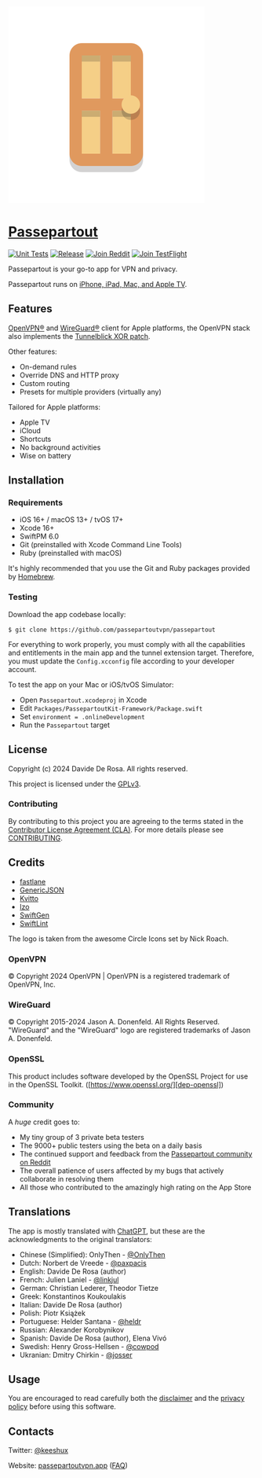 ![Passepartout logo](Passepartout/App/Assets.xcassets/Logo.imageset/Logo@2x.png)

# [Passepartout][about-website]

[![Unit Tests](https://github.com/passepartoutvpn/passepartout/actions/workflows/test.yml/badge.svg?branch=)](https://github.com/passepartoutvpn/passepartout/actions/workflows/test.yml)
[![Release](https://github.com/passepartoutvpn/passepartout/actions/workflows/release.yml/badge.svg?branch=)](https://github.com/passepartoutvpn/passepartout/actions/workflows/release.yml)
[![Join Reddit](https://img.shields.io/badge/discuss-Reddit-orange.svg)][about-reddit]
[![Join TestFlight](https://img.shields.io/badge/beta-Testflight-blue.svg)][about-testflight]

Passepartout is your go-to app for VPN and privacy.

Passepartout runs on [iPhone, iPad, Mac, and Apple TV][web-appstore].

## Features

[OpenVPN®][openvpn] and [WireGuard®][wireguard] client for Apple platforms, the OpenVPN stack also implements the [Tunnelblick XOR patch][openvpn-xor-patch].

Other features:

- On-demand rules
- Override DNS and HTTP proxy
- Custom routing
- Presets for multiple providers (virtually any)

Tailored for Apple platforms:

- Apple TV
- iCloud
- Shortcuts
- No background activities
- Wise on battery

## Installation

### Requirements

- iOS 16+ / macOS 13+ / tvOS 17+
- Xcode 16+
- SwiftPM 6.0
- Git (preinstalled with Xcode Command Line Tools)
- Ruby (preinstalled with macOS)

It's highly recommended that you use the Git and Ruby packages provided by [Homebrew][dep-brew].

### Testing

Download the app codebase locally:

    $ git clone https://github.com/passepartoutvpn/passepartout

For everything to work properly, you must comply with all the capabilities and entitlements in the main app and the tunnel extension target. Therefore, you must update the `Config.xcconfig` file according to your developer account.

To test the app on your Mac or iOS/tvOS Simulator:

- Open `Passepartout.xcodeproj` in Xcode
- Edit `Packages/PassepartoutKit-Framework/Package.swift`
- Set `environment = .onlineDevelopment`
- Run the `Passepartout` target

## License

Copyright (c) 2024 Davide De Rosa. All rights reserved.

This project is licensed under the [GPLv3][license-content].

### Contributing

By contributing to this project you are agreeing to the terms stated in the [Contributor License Agreement (CLA)][contrib-cla]. For more details please see [CONTRIBUTING][contrib-readme].

## Credits

- [fastlane][credits-fastlane]
- [GenericJSON][credits-genericjson]
- [Kvitto][credits-kvitto]
- [lzo][credits-lzo]
- [SwiftGen][credits-swiftgen]
- [SwiftLint][credits-swiftlint]

The logo is taken from the awesome Circle Icons set by Nick Roach.

### OpenVPN

© Copyright 2024 OpenVPN | OpenVPN is a registered trademark of OpenVPN, Inc.

### WireGuard

© Copyright 2015-2024 Jason A. Donenfeld. All Rights Reserved. "WireGuard" and the "WireGuard" logo are registered trademarks of Jason A. Donenfeld.

### OpenSSL

This product includes software developed by the OpenSSL Project for use in the OpenSSL Toolkit. ([https://www.openssl.org/][dep-openssl])

### Community

A _huge_ credit goes to:

- My tiny group of 3 private beta testers
- The 9000+ public testers using the beta on a daily basis
- The continued support and feedback from the [Passepartout community on Reddit][about-reddit]
- The overall patience of users affected by my bugs that actively collaborate in resolving them
- All those who contributed to the amazingly high rating on the App Store

## Translations

The app is mostly translated with [ChatGPT][credits-chatgpt], but these are the acknowledgments to the original translators:

- Chinese (Simplified): OnlyThen - [@OnlyThen](https://github.com/OnlyThen)
- Dutch: Norbert de Vreede - [@paxpacis](https://github.com/paxpacis)
- English: Davide De Rosa (author)
- French: Julien Laniel - [@linkjul](https://github.com/linkjul)
- German: Christian Lederer, Theodor Tietze
- Greek: Konstantinos Koukoulakis
- Italian: Davide De Rosa (author)
- Polish: Piotr Książek
- Portuguese: Helder Santana - [@heldr](https://github.com/heldr)
- Russian: Alexander Korobynikov
- Spanish: Davide De Rosa (author), Elena Vivó
- Swedish: Henry Gross-Hellsen - [@cowpod](https://github.com/cowpod)
- Ukranian: Dmitry Chirkin - [@josser](https://github.com/josser)

## Usage

You are encouraged to read carefully both the [disclaimer][web-disclaimer] and the [privacy policy][web-privacy] before using this software.

## Contacts

Twitter: [@keeshux][about-twitter]

Website: [passepartoutvpn.app][about-website] ([FAQ][about-faq])

[web-appstore]: https://apps.apple.com/us/app/passepartout-vpn-client/id1433648537?mt=8

[openvpn]: https://openvpn.net/index.php/open-source/overview.html
[openvpn-xor-patch]: https://tunnelblick.net/cOpenvpn_xorpatch.html
[wireguard]: https://www.wireguard.com/

[dep-brew]: https://brew.sh/
[dep-openssl]: https://www.openssl.org/

[license-content]: LICENSE
[contrib-cla]: CLA.rst
[contrib-readme]: CONTRIBUTING.md

[credits-fastlane]: https://github.com/fastlane/fastlane
[credits-genericjson]: https://github.com/iwill/generic-json-swift
[credits-kvitto]: https://github.com/Cocoanetics/Kvitto
[credits-lzo]: https://www.oberhumer.com/opensource/lzo/
[credits-swiftgen]: https://github.com/SwiftGen/SwiftGen
[credits-swiftlint]: https://github.com/realm/SwiftLint
[credits-chatgpt]: https://chatgpt.com/

[web-disclaimer]: https://passepartoutvpn.app/disclaimer/
[web-privacy]: https://passepartoutvpn.app/privacy/

[about-twitter]: https://twitter.com/keeshux
[about-website]: https://passepartoutvpn.app
[about-faq]: https://passepartoutvpn.app/faq/
[about-reddit]: https://www.reddit.com/r/passepartout
[about-testflight]: https://testflight.apple.com/join/K71mtLjZ
